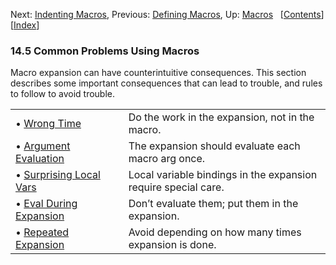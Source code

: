 

Next: [Indenting Macros](Indenting-Macros.html), Previous: [Defining Macros](Defining-Macros.html), Up: [Macros](Macros.html)   \[[Contents](index.html#SEC_Contents "Table of contents")]\[[Index](Index.html "Index")]

### 14.5 Common Problems Using Macros

Macro expansion can have counterintuitive consequences. This section describes some important consequences that can lead to trouble, and rules to follow to avoid trouble.

|                                                       |    |                                                                |
| :---------------------------------------------------- | -- | :------------------------------------------------------------- |
| • [Wrong Time](Wrong-Time.html)                       |    | Do the work in the expansion, not in the macro.                |
| • [Argument Evaluation](Argument-Evaluation.html)     |    | The expansion should evaluate each macro arg once.             |
| • [Surprising Local Vars](Surprising-Local-Vars.html) |    | Local variable bindings in the expansion require special care. |
| • [Eval During Expansion](Eval-During-Expansion.html) |    | Don’t evaluate them; put them in the expansion.                |
| • [Repeated Expansion](Repeated-Expansion.html)       |    | Avoid depending on how many times expansion is done.           |
